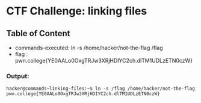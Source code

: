 # CTF Challenge: linking files

## Table of Content

- commands-executed: ln -s /home/hacker/not-the-flag /flag
- flag : pwn.college{YE0AALo0OxgTRJw3XRjHDIYC2ch.dlTM1UDLzETN0czW}



### Output:
```console
hacker@commands~linking-files:~$ ln -s /flag /home/hacker/not-the-flag
pwn.college{YE0AALo0OxgTRJw3XRjHDIYC2ch.dlTM1UDLzETN0czW}

```
